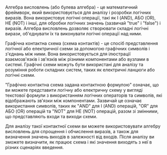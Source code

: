 Алгебра висловлень (або булева алгебра) - це математичний фреймворк, який використовується для аналізу і розробки логічних виразів. Вона використовує логічні операції, такі як І (AND), АБО (OR), НЕ (NOT) і інші, для обробки логічних значень (зазвичай "true" і "false") і виразів. Алгебра висловлень дозволяє створювати складні логічні вирази, об'єднувати їх та виконувати логічні операції над ними.

Графічна контактна схема (схема контактів) - це спосіб представлення логічної або електричної схеми за допомогою графічних символів і з'єднань між ними. Вона використовується для ілюстрації взаємозв'язків і зв'язків між різними компонентами або вузлами в системі. Графічні схеми можуть бути використані для аналізу та розуміння роботи складних систем, таких як електричні ланцюги або логічні схеми.

"Графічно контактна схема задана контактною формулою" означає, що ви можете представити логічну або електричну схему у вигляді текстової формули з використанням логічних операторів та символів, які відображають зв'язки між компонентами. Зазвичай це означає використання символів, таких як "AND" для І (AND) операцій, "OR" для АБО (OR) операцій та "NOT" для НЕ (NOT) операцій, разом зі змінними, що представляють входи та виходи схеми.

Для аналізу такої контактної схеми ви можете використовувати алгебру висловлень для спрощення і обчислення виразів, а також для визначення значень виходів в залежності від входів. Після аналізу ви зможете визначити, як працює схема і які значення виходять з неї в різних сценаріях введення.